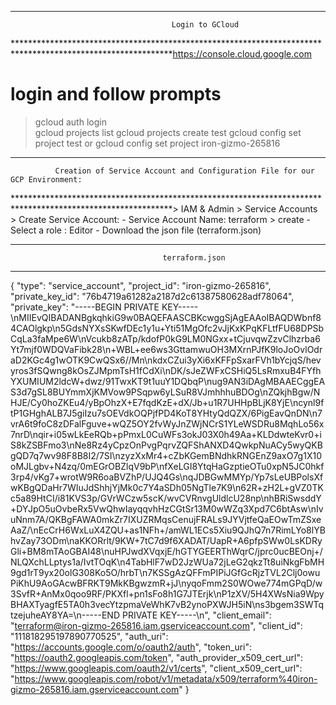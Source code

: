 ************************************************************************************************************
                                        Login to GCloud
************************************************************************************************************https://console.cloud.google.com


# login and follow prompts
> gcloud auth login  
> gcloud projects list
> gcloud projects create test
> gcloud config set project test or  gcloud config set project iron-gizmo-265816

************************************************************************************************************
              Creation of Service Account and Configuration File for our GCP Environment: 
************************************************************************************************************> IAM & Admin > Service Accounts > Create Service Account:
                                 - Service Account Name: terraform > create
                                 - Select a role       : Editor
                                 - Download the json file (terraform.json)

************************************************************************************************************
                                      terraform.json
************************************************************************************************************
 {
  "type": "service_account",
  "project_id": "iron-gizmo-265816",
  "private_key_id": "76b4719a61282a2187d2c61387580628adf78064",
  "private_key": "-----BEGIN PRIVATE KEY-----\nMIIEvQIBADANBgkqhkiG9w0BAQEFAASCBKcwggSjAgEAAoIBAQDWbnf84CAOlgkp\n5GdsNYXsSKwfDEc1y1u+Yti51MgOfc2vJjKxKPqKFLtfFU68DPSbCqLa3faMpe6W\nVcukb8zATp/kdofP0kG9LM0NGxx+tCjuvqwZzvClhzrba6Yt7mjf0WDQVaFibk28\n+WBL+ee6ws3GttamwuOH3MXrnPJfK9loJoOvlOdraD2KGc4g1wOTK9CwQSx6//Mn\nkdxCZui3yXi6xKFFpSxarFVh1bYcjqS/hevyros3fSQwng8kOsZJMpmTsH1fCdXi\nDK/sJeZWFxCSHiQ5LsRmxuB4FYfhYXUMIUM2ldcW+dwz/91TwxKT9t1uuY1DQbqP\nug9AN3iDAgMBAAECggEAS3d7gSL8BUYmmXjKMVow9PSqpw6yLSuR8VJmhhhuBDOg\nZQkjhBgw/NHJE/Cy0hoZKEu4/yBpOhzX+E7fqdKzE+dX/Jb+u1R7UHHpBLjK8YjE\ncynl9ftP1GHghALB7J5giIzu7sOEVdkOQPjfPD4KoT8YHtyQdQZX/6PigEavQnDN\n7vrA6t9foC8zDFalFguve+wQZ5OY2fvWyJnZWjNCrS1YLeWSDRu8MqhLo56x7nrD\nqir+i05wLkEeRQb+pPmxL0CuWFs3okJ03X0h49Aa+KLDdwteKvr0+iS8kZSBFmo3\nNe8Rz4yCpzOnPvgPqrvZQFShANXD4QwkpNuACy5wyQKBgQD7q7wv98F8B8I2/7SI\nzyzXxMr4+cZbKGemBNdhkRNGEnZ9axO7g1X10oMJLgbv+N4zq/0mEGrOBZlqV9bP\nfXeLGI8YtqHaGzptieOTu0xpN5JC0hkf3rp4/vKg7+wrotW9R6oaBVZhP/UJQ4Gs\nqJDBGwMMYp/Yp7sLeUBPolsXfwKBgQDaHr7WIuJdShhjYjMk0c7Y4aSDh05NgTle7K9\n62R+zH2L+gVZ0TKc5a89HtCI/i81KVS3p/GVrWCzw5scK/wvCVRnvgUldlcU28np\nhBRiSwsddY+DYJpO5uOvbeRx5VwQhwIayqqvhHzCGtSr13M0wWZq3Xpd7C6btAsw\nIvuNnm7A/QKBgFAWA0mkZr7IXUZRMqsCenujFRALs9JYVjtfeQaEOwTmZSxeAaZ/\nEcCrH6WxLuX4ZQU+as1NFh+/amWL1ECs5Xiu9QJhQ7n7RimLYo8lYBhvZay73ODm\naKKORrlt/9KW+7tC7d9f6XADAT/UapR+A6pfpSWw0LsKDRyGli+BM8mTAoGBAI48\nuHPJwdXVqxjE/hGTYGEERThWqrC/jprc0ucBEOnj+/NLQXchLLptys1a/IvtTOqK\n4TabHlF7wD2JzWUa72jLeG2qkzTt8uiNkgFbMH9gd1rT9yx20olG308Ko5O/hrbT\n7KSSgAzQFFmPIPiJGfGcRjzTVL2Clj0owuPiKhU9AoGAcwBFRKT9MkKBgwzmR+jJ\nyqoFmm2S0WOwe774mGPqD/w3SvfR+AnMx0qoo9RF/PKXfl+pn1sFo8h1G7JTErjk\nP1zXV/5H4XWsNia9WpyBHAXTyagfE5TA0h3vecYtzpmaVeWhK7vB2ynoPXWJH5iN\ns3bgem3SWTqtzejuheAY8YA=\n-----END PRIVATE KEY-----\n",
  "client_email": "terraform@iron-gizmo-265816.iam.gserviceaccount.com",
  "client_id": "111818295197890770525",
  "auth_uri": "https://accounts.google.com/o/oauth2/auth",
  "token_uri": "https://oauth2.googleapis.com/token",
  "auth_provider_x509_cert_url": "https://www.googleapis.com/oauth2/v1/certs",
  "client_x509_cert_url": "https://www.googleapis.com/robot/v1/metadata/x509/terraform%40iron-gizmo-265816.iam.gserviceaccount.com"
}

